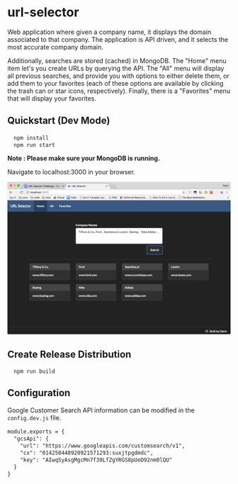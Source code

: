 # url-selector

Web application where given a company name, it displays the domain associated to that company. The application is API driven, and it selects the most accurate company domain.

Additionally, searches are stored (cached) in MongoDB. The "Home" menu item let's you create URLs by querying the API. The "All" menu will display all previous searches, and provide you with options to either delete them, or add them to your favorites (each of these options are available by clicking the trash can or star icons, respectively). Finally, there is a "Favorites" menu that will display your favorites.

## Quickstart (Dev Mode)

```
  npm install
  npm run start
```

**Note : Please make sure your MongoDB is running.**

Navigate to localhost:3000 in your browser.

![app](app.png)

## Create Release Distribution

```
  npm run build
```

## Configuration

Google Customer Search API information can be modified in the ```config.dev.js``` file.

```
module.exports = {
  "gcsApi": {
    "url": "https://www.googleapis.com/customsearch/v1",
    "cx": "014250448920921571293:suxjtpgdmdc",
    "key": "AIwqSyAsgMgcMn7f39LfZgYRGS8pUeD92nm0lQU"
  }
}
```
